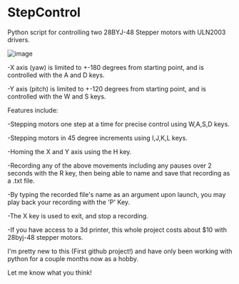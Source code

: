 # StepControl
Python script for controlling two 28BYJ-48 Stepper motors with ULN2003 drivers.

![image](https://cloud.githubusercontent.com/assets/21973290/18392627/77cc0bf4-7680-11e6-8155-6b55b4ac018e.jpeg)

-X axis (yaw) is limited to +-180 degrees from starting point, and is controlled with the A and D keys.

-Y axis (pitch) is limited to +-120 degrees from starting point, and is controlled with the W and S keys.

Features include:

-Stepping motors one step at a time for precise control using W,A,S,D keys.

-Stepping motors in 45 degree increments using I,J,K,L keys.

-Homing the X and Y axis using the H key.

-Recording any of the above movements including any pauses over 2 seconds with the R key, then being able to name and save that recording as a .txt file.

-By typing the recorded file's name as an argument upon launch, you may play back your recording with the 'P' Key.

-The X key is used to exit, and stop a recording.

-If you have access to a 3d printer, this whole project costs about $10 with 28byj-48 stepper motors.

I'm pretty new to this (First github project!) and have only been working with python for a couple months now as a hobby.

Let me know what you think!
